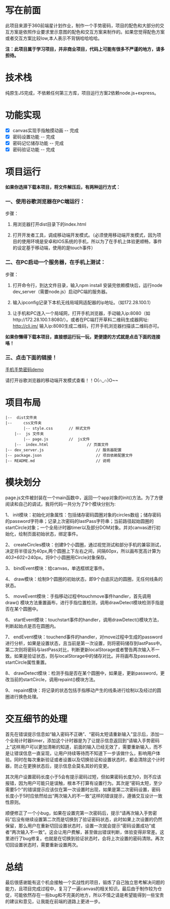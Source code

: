 # 写在前面

此项目来源于360前端星计划作业，制作一个手势密码，项目的配色和大部分的交互方案是依照作业要求里示意图的配色和交互方案来制作的。如果您觉得配色方案或者交互方案比较low,本人表示不背锅哈哈哈哈。


__注：此项目属于学习项目，并非商业项目，代码上可能有很多不严谨的地方，请多担待。__



# 技术栈
纯原生JS完成，不依赖任何第三方库，项目运行方案2依赖node.js+express。

# 功能实现
- [x] canvas实现手指触摸动画 -- 完成
- [x] 密码设置功能 -- 完成
- [x] 密码记忆储存功能 -- 完成
- [x] 密码验证功能 -- 完成

# 项目运行

**如果你选择下载本项目，将文件解压后，有两种运行方式：**

### 一、使用谷歌浏览器在PC端运行：

步骤：

1.	用浏览器打开dist目录下的index.html

2.	打开开发者工具，调成移动端开发模式。（必须使用移动端开发模式，因为项目的使用环境是安卓和IOS系统的手机，所以为了在手机上体验更顺畅，事件的设定基于移动端，使用的是touch事件）


### 二、在PC启动一个服务器，在手机上测试：

步骤：

1.	打开命令行，到达文件目录，输入npm install 安装完依赖模块后，运行node 
dev_server（需要node.js）启动PC端的服务器。

2.	输入ipconfig记录下本机无线局域网适配器的ip地址。（如172.28.100.1）

3.	让手机和PC连入一个局域网，打开手机浏览器，手动输入ip:8080（如http://172.28.100.1:8080/）。或者在PC端打开草料二维码生成器网址: http://cli.im/ 输入ip:8080生成二维码，打开手机浏览器扫描该二维码亦可。


**如果你懒得下载本项目，直接想运行玩一玩，更便捷的方式就是点击下面的连接咯！**

### 三、点击下面的链接！

[手机手势密码demo](https://zzxboy1.github.io/360h5star/dist/)

请打开谷歌浏览器的移动端开发模式查看！！O(∩_∩)O~~

# 项目布局
```
|--  dist文件夹
|-- 	css文件夹
		|--	style.css  	    // 样式文件
	|--  js 文件夹 
		|--	page.js 	    //  js文件
	|--  index.html  	            // 页面文件
|--	dev_server.js                       // 服务器配置
|--	package.json                        // 项目依赖配置文件
|--	README.md                           // 说明

```

# 模块划分

page.js文件被封装在一个main函数中，返回一个app对象的init()方法。为了方便阅读和自己的调试，我将代码一共分为了9个模块分别为:

1、	init模块：初始化对象属性：包括储存密码圆圈对象的circles数组；储存密码的password字符串；记录上次密码的lastPass字符串；当前路径起始圆圈的startCircle对象；一个全局计时器timer以及部分DOM对象。并对canvas进行初始化，绘制页面初始状态，绑定事件。

2、	createCircles模块：创建9个小圆圈，通过视觉测试和部分手机的兼容测试，决定将半径设为40px,两个圆圈上下左右之间，间隔60px，所以画布宽高计算为40*3+60*2=240px。将9个小圆圈用Circle对象保存。

3、	bindEvent模块：给canvas，单选框绑定事件。

4、	draw模块：绘制9个圆圈的初始状态，即9个白底灰边的圆圈，无任何线条的状态。

5、	moveEvent模块：手指移动过程中touchmove事件handler，首先调用draw()
模块方法重置画布，进行手指位置检测，调用drawDetect模块检测手指是否在某个圆圈中。

6、	startEvent模块：touchstart事件的handler，调用drawDetect()模块方法，判断起始点是否在圆圈内。

7、	endEvent模块：touchend事件的handler，对move过程中生成的password进行分析，如果是设置状态，且当前是第一次设置，则将密码储存到lastPass中。第二次则将密码与lastPass对比，判断更新localStorage或者警告两次输入不一致。如果是验证状态，则与localStorage中的储存对比。并将画布及password、startCircle属性重置。

8、	drawDetect模块：检测手指是否在某个圆圈中，如果是，更新password，更改当前的startCircle，调用repaint()模块方法。

9、	repaint模块：将记录的状态包括手指移动产生的线条进行绘制以及经过的圆圈进行换色处理。

# 交互细节的处理

首先在错误提示信息如“输入密码不正确”、“密码太短请重新输入”显示后，添加一个全局计时器timer，添加这个计时器是为了让提示信息返回到“请输入手势密码上”这样用户可以更加清晰的知道，前面的输入已经无效了，需要重新输入，而不是让错误信息一直呈现，让用户持续等待而不知道下一步该做什么，影响用户体验。同时在每次重新验证或者设置以及切换验证和设置状态时，都会清除这个计时器，防止在更换状态后，提示信息会莫名其妙的变更。

其次用户设置密码长度小于5会有提示密码过短，但如果密码长度为0，则不应该报错，因为用户可能只是误触，根本不打算有设置行为。其次是“密码太短，至少需要5个”的错误提示应该仅在第一次设置时出现，如果是第二次密码设置，密码长度小于5时应依然给出“两次输入的不一致”这样的错误提示，遵循交互设计一致性原则。

顺便修正了一个小bug，如果在设置完第一次密码后，提示“请再次输入手势密码”后没有继续设置第二次而是切换到了验证密码状态，此时如果上次设置的仍然保留，那么用户在重新切回设置状态时，设置一次就会提示“密码设置成功”或者“两次输入不一致”。这会让用户费解，甚至做出错误判断，体验变得非常差。这里进行了bug修复。也就是在切换到验证状态时，会将上次设置的密码清除。再次切回设置状态时，需要重新设置两次。

# 总结

最后很感谢能有这个机会接触一个实战性的项目，锻炼了自己独立思考解决问题的能力，且项目完成过程中，复习了一遍canvas的相关知识。最后由于制作较为仓促，可能依然存在一些bug和不完美的地方，所以不情之请是希望能得到一些宝贵的建议和意见，让我能在前端的道路上更进一步。
